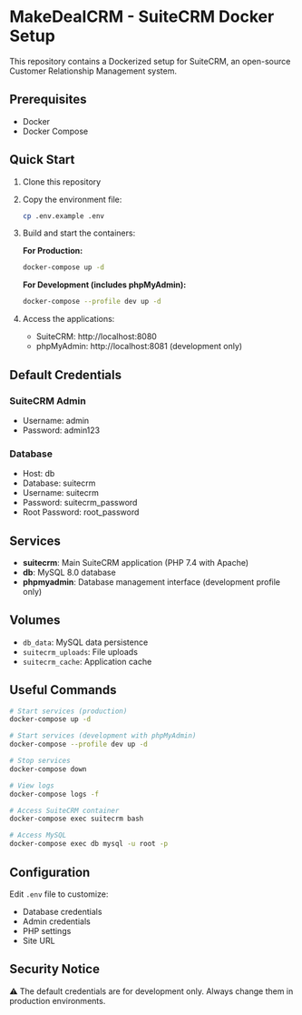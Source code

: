 # MakeDealCRM - SuiteCRM Docker Setup

This repository contains a Dockerized setup for SuiteCRM, an open-source Customer Relationship Management system.

## Prerequisites

- Docker
- Docker Compose

## Quick Start

1. Clone this repository
2. Copy the environment file:
   ```bash
   cp .env.example .env
   ```
3. Build and start the containers:
   
   **For Production:**
   ```bash
   docker-compose up -d
   ```
   
   **For Development (includes phpMyAdmin):**
   ```bash
   docker-compose --profile dev up -d
   ```
   
4. Access the applications:
   - SuiteCRM: http://localhost:8080
   - phpMyAdmin: http://localhost:8081 (development only)

## Default Credentials

### SuiteCRM Admin
- Username: admin
- Password: admin123

### Database
- Host: db
- Database: suitecrm
- Username: suitecrm
- Password: suitecrm_password
- Root Password: root_password

## Services

- **suitecrm**: Main SuiteCRM application (PHP 7.4 with Apache)
- **db**: MySQL 8.0 database
- **phpmyadmin**: Database management interface (development profile only)

## Volumes

- `db_data`: MySQL data persistence
- `suitecrm_uploads`: File uploads
- `suitecrm_cache`: Application cache

## Useful Commands

```bash
# Start services (production)
docker-compose up -d

# Start services (development with phpMyAdmin)
docker-compose --profile dev up -d

# Stop services
docker-compose down

# View logs
docker-compose logs -f

# Access SuiteCRM container
docker-compose exec suitecrm bash

# Access MySQL
docker-compose exec db mysql -u root -p
```

## Configuration

Edit `.env` file to customize:
- Database credentials
- Admin credentials
- PHP settings
- Site URL

## Security Notice

⚠️ The default credentials are for development only. Always change them in production environments.
